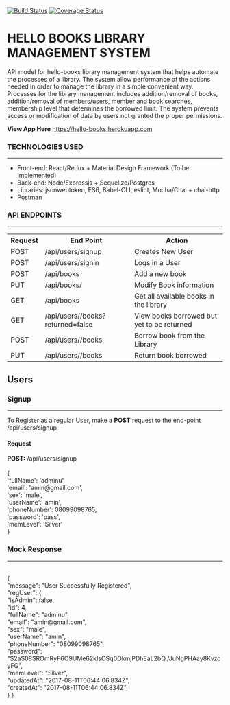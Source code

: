 [![Build Status](https://travis-ci.org/daddychukz/OLMS.svg?branch=refactored)](https://travis-ci.org/daddychukz/OLMS)
[![Coverage Status](https://coveralls.io/repos/github/daddychukz/OLMS/badge.svg?branch=refactored)](https://coveralls.io/github/daddychukz/OLMS?branch=refactored)

# HELLO BOOKS LIBRARY MANAGEMENT SYSTEM
API model for hello-books library management system that helps automate the processes of a library. The system allow performance of the actions needed in order to manage the library in a simple convenient way. Processes for the library management includes addition/removal of books, addition/removal of members/users, member and book searches, membership level that determines the borrowed limit. The system prevents access or modification of data by users not granted the proper permissions.

<b>View App Here</b> https://hello-books.herokuapp.com

<h3>TECHNOLOGIES USED</h3>
<hr>
<ul>
  <li>Front-end: React/Redux + Material Design Framework (To be Implemented)</li>
  <li>Back-end: Node/Expressjs + Sequelize/Postgres</li>
  <li>Libraries: jsonwebtoken, ES6, Babel-CLI, eslint, Mocha/Chai + chai-http</li>
  <li>Postman</li>
</ul>

<h3>API ENDPOINTS</h3>
<hr>
<table>
  <tr>
      <th>Request</th>
      <th>End Point</th>
      <th>Action</th>
  </tr>
  <tr>
      <td>POST</td>
      <td>/api/users/signup</td>
      <td>Creates New User</td>
  </tr>
  <tr>
      <td>POST</td>
      <td>/api/users/signin</td>
      <td>Logs in a User</td>
  </tr>
  
  <tr>
      <td>POST</td>
      <td>/api/books</td>
      <td>Add a new book</td>
  </tr>
  
  <tr>
      <td>PUT</td>
      <td>/api/books/<bookId></td>
      <td>Modify Book information</td>
  </tr>
  
  <tr>
      <td>GET</td>
      <td>/api/books</td>
      <td>Get all available books in the library</td>
  </tr>
  
  <tr>
      <td>GET</td>
      <td>/api/users/<userId>/books?returned=false</td>
      <td>View books borrowed but yet to be returned</td>
  </tr>
  
  <tr>
      <td>POST</td>
      <td>/api/users/<userId>/books</td>
      <td>Borrow book from the Library</td>
  </tr>
  
  <tr>
      <td>PUT</td>
      <td>/api/users/<userId>/books</td>
      <td>Return book borrowed</td>
  </tr>
</table>

<h2>Users</h2
<hr>

<h3>Signup</h3>
<hr>
To Register as a regular User, make a <b>POST</b> request to the end-point /api/users/signup

<h4>Request</h4>
<b>POST:</b> /api/users/signup <br>
<br>
{<br>
    'fullName': 'adminu',<br>
    'email': 'amin@gmail.com',<br>
    'sex': 'male',<br>
    'userName': 'amin',<br>
    'phoneNumber': 08099098765,<br>
    'password': 'pass',<br>
    'memLevel': 'Silver'<br>
}<br>

<h3>Mock Response</h3>
<hr><br>
{<br>
    "message": "User Successfully Registered",<br>
    "regUser": {<br>
        "isAdmin": false,<br>
        "id": 4,<br>
        "fullName": "adminu",<br>
        "email": "amin@gmail.com",<br>
        "sex": "male",<br>
        "userName": "amin",<br>
        "phoneNumber": "08099098765",<br>
        "password": "$2a$08$ROmRyF6O9UMe62kIsOSq0OkmjPDhEaL2bQ./JuNgPHAay8KvzcyFG",<br>
        "memLevel": "Silver",<br>
        "updatedAt": "2017-08-11T06:44:06.834Z",<br>
        "createdAt": "2017-08-11T06:44:06.834Z",<br>
    }
}
